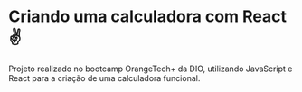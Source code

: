 # Criando uma calculadora com React ✌️

Projeto realizado no bootcamp OrangeTech+ da DIO, utilizando JavaScript e React para a criação de uma calculadora funcional.


